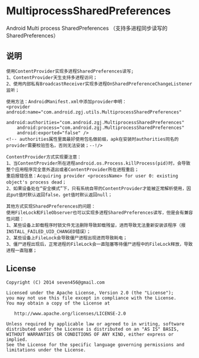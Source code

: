 # MultiprocessSharedPreferences
Android Multi process SharedPreferences （支持多进程同步读写的SharedPreferences）

## 说明
	使用ContentProvider实现多进程SharedPreferences读写;
	1、ContentProvider天生支持多进程访问；
	2、使用内部私有BroadcastReceiver实现多进程OnSharedPreferenceChangeListener监听；
	
	使用方法：AndroidManifest.xml中添加provider申明：
	<provider android:name="com.android.zgj.utils.MultiprocessSharedPreferences"
		android:authorities="com.android.zgj.MultiprocessSharedPreferences"
		android:process="com.android.zgj.MultiprocessSharedPreferences"
		android:exported="false" />
	<!-- authorities属性里面最好使用包名做前缀，apk在安装时authorities同名的provider需要校验签名，否则无法安装；--!/>
	
	ContentProvider方式实现要注意：
	1、当ContentProvider所在进程android.os.Process.killProcess(pid)时，会导致整个应用程序完全意外退出或者ContentProvider所在进程重启；
	重启报错信息：Acquiring provider <processName> for user 0: existing object's process dead；
	2、如果设备处在“安全模式”下，只有系统自带的ContentProvider才能被正常解析使用，因此put值时默认返回false，get值时默认返回null；
	
	其他方式实现SharedPreferences的问题：
	使用FileLock和FileObserver也可以实现多进程SharedPreferences读写，但是会有兼容性问题：
	1、某些设备上卸载程序时锁文件无法删除导致卸载残留，进而导致无法重新安装该程序（报INSTALL_FAILED_UID_CHANGED错误）；
	2、某些设备上FileLock会导致僵尸进程出现进而导致耗电；
	3、僵尸进程出现后，正常进程的FileLock会一直阻塞等待僵尸进程中的FileLock释放，导致进程一直阻塞；

## License

    Copyright (C) 2014 seven456@gmail.com
    
    Licensed under the Apache License, Version 2.0 (the "License");
    you may not use this file except in compliance with the License.
    You may obtain a copy of the License at
    
       http://www.apache.org/licenses/LICENSE-2.0
    
    Unless required by applicable law or agreed to in writing, software
    distributed under the License is distributed on an "AS IS" BASIS,
    WITHOUT WARRANTIES OR CONDITIONS OF ANY KIND, either express or implied.
    See the License for the specific language governing permissions and
    limitations under the License.
